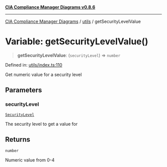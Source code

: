 [**CIA Compliance Manager Diagrams v0.8.6**](../../README.md)

***

[CIA Compliance Manager Diagrams](../../modules.md) / [utils](../README.md) / getSecurityLevelValue

# Variable: getSecurityLevelValue()

> **getSecurityLevelValue**: (`securityLevel`) => `number`

Defined in: [utils/index.ts:110](https://github.com/Hack23/cia-compliance-manager/blob/050a250237d6f621490781dbdf95155919f35aed/src/utils/index.ts#L110)

Get numeric value for a security level

## Parameters

### securityLevel

[`SecurityLevel`](../../index/type-aliases/SecurityLevel.md)

The security level to get a value for

## Returns

`number`

Numeric value from 0-4
